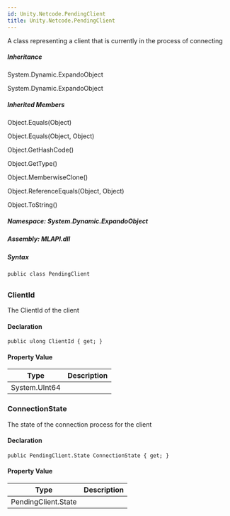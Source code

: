 ```yaml
---  
id: Unity.Netcode.PendingClient  
title: Unity.Netcode.PendingClient  
---
```


<div class="markdown level0 summary">

A class representing a client that is currently in the process of
connecting

</div>

<div class="markdown level0 conceptual">

</div>

<div class="inheritance">

##### Inheritance

<div class="level0">

System.Dynamic.ExpandoObject

</div>

<div class="level1">

System.Dynamic.ExpandoObject

</div>

</div>

<div class="inheritedMembers">

##### Inherited Members

<div>

Object.Equals(Object)

</div>

<div>

Object.Equals(Object, Object)

</div>

<div>

Object.GetHashCode()

</div>

<div>

Object.GetType()

</div>

<div>

Object.MemberwiseClone()

</div>

<div>

Object.ReferenceEquals(Object, Object)

</div>

<div>

Object.ToString()

</div>

</div>

##### **Namespace**: System.Dynamic.ExpandoObject

##### **Assembly**: MLAPI.dll

##### Syntax

``` lang-csharp
public class PendingClient
```

## 

### ClientId

<div class="markdown level1 summary">

The ClientId of the client

</div>

<div class="markdown level1 conceptual">

</div>

#### Declaration

``` lang-csharp
public ulong ClientId { get; }
```

#### Property Value

| Type          | Description |
|---------------|-------------|
| System.UInt64 |             |

### ConnectionState

<div class="markdown level1 summary">

The state of the connection process for the client

</div>

<div class="markdown level1 conceptual">

</div>

#### Declaration

``` lang-csharp
public PendingClient.State ConnectionState { get; }
```

#### Property Value

| Type                | Description |
|---------------------|-------------|
| PendingClient.State |             |
